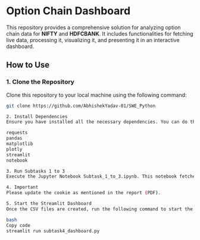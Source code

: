 # Option Chain Dashboard

This repository provides a comprehensive solution for analyzing option chain data for **NIFTY** and **HDFCBANK**. It includes functionalities for fetching live data, processing it, visualizing it, and presenting it in an interactive dashboard.

## How to Use

### 1. Clone the Repository  
Clone this repository to your local machine using the following command:

```bash
git clone https://github.com/AbhishekYadav-01/SWE_Python

2. Install Dependencies
Ensure you have installed all the necessary dependencies. You can do this by running:

requests
pandas
matplotlib
plotly
streamlit
notebook

3. Run Subtasks 1 to 3
Execute the Jupyter Notebook Subtask_1_to_3.ipynb. This notebook fetches the latest option chain data and creates the necessary CSV files required for analysis. Make sure to run it in an environment that supports Jupyter Notebooks.

4. Important
Please update the cookie as mentioned in the report (PDF).

5. Start the Streamlit Dashboard
Once the CSV files are created, run the following command to start the Streamlit dashboard:

bash
Copy code
streamlit run subtask4_dashboard.py
